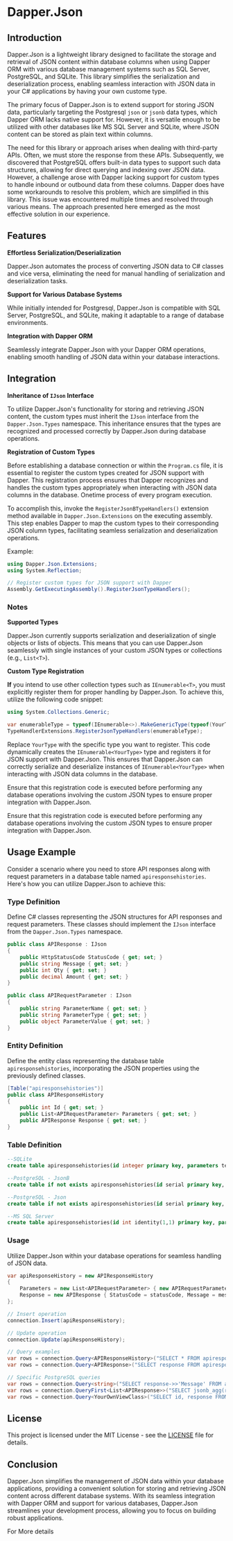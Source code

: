 # Dapper.Json

## Introduction

Dapper.Json is a lightweight library designed to facilitate the storage and retrieval of JSON content within database columns when using Dapper ORM with various database management systems such as SQL Server, PostgreSQL, and SQLite. This library simplifies the serialization and deserialization process, enabling seamless interaction with JSON data in your C# applications by having your own custome type.

The primary focus of Dapper.Json is to extend support for storing JSON data, particularly targeting the Postgresql `json` or `jsonb` data types, which Dapper ORM lacks native support for. However, it is versatile enough to be utilized with other databases like MS SQL Server and SQLite, where JSON content can be stored as plain text within columns.

The need for this library or approach arises when dealing with third-party APIs. Often, we must store the response from these APIs. Subsequently, we discovered that PostgreSQL offers built-in data types to support such data structures, allowing for direct querying and indexing over JSON data. However, a challenge arose with Dapper lacking support for custom types to handle inbound or outbound data from these columns. Dapper does have some workarounds to resolve this problem, which are simplified in this library. This issue was encountered multiple times and resolved through various means. The approach presented here emerged as the most effective solution in our experience.

## Features

**Effortless Serialization/Deserialization**

Dapper.Json automates the process of converting JSON data to C# classes and vice versa, eliminating the need for manual handling of serialization and deserialization tasks.

**Support for Various Database Systems**

While initially intended for Postgresql, Dapper.Json is compatible with SQL Server, PostgreSQL, and SQLite, making it adaptable to a range of database environments.

**Integration with Dapper ORM**

Seamlessly integrate Dapper.Json with your Dapper ORM operations, enabling smooth handling of JSON data within your database interactions.

## Integration

**Inheritance of `IJson` Interface**

To utilize Dapper.Json's functionality for storing and retrieving JSON content, the custom types must inherit the `IJson` interface from the `Dapper.Json.Types` namespace. This inheritance ensures that the types are recognized and processed correctly by Dapper.Json during database operations.

**Registration of Custom Types**

Before establishing a database connection or within the `Program.cs` file, it is essential to register the custom types created for JSON support with Dapper. This registration process ensures that Dapper recognizes and handles the custom types appropriately when interacting with JSON data columns in the database. Onetime process of every program execution.

To accomplish this, invoke the `RegisterJsonBTypeHandlers()` extension method available in `Dapper.Json.Extensions` on the executing assembly. This step enables Dapper to map the custom types to their corresponding JSON column types, facilitating seamless serialization and deserialization operations.

Example:
```csharp
using Dapper.Json.Extensions;
using System.Reflection;

// Register custom types for JSON support with Dapper
Assembly.GetExecutingAssembly().RegisterJsonTypeHandlers();
```

### Notes

**Supported Types**

Dapper.Json currently supports serialization and deserialization of single objects or lists of objects. This means that you can use Dapper.Json seamlessly with single instances of your custom JSON types or collections (e.g., `List<T>`).

**Custom Type Registration**

**If** you intend to use other collection types such as `IEnumerable<T>`, you must explicitly register them for proper handling by Dapper.Json. To achieve this, utilize the following code snippet:

```csharp
using System.Collections.Generic;

var enumerableType = typeof(IEnumerable<>).MakeGenericType(typeof(YourType));
TypeHandlerExtensions.RegisterJsonTypeHandlers(enumerableType);
```

Replace `YourType` with the specific type you want to register. This code dynamically creates the `IEnumerable<YourType>` type and registers it for JSON support with Dapper.Json. This ensures that Dapper.Json can correctly serialize and deserialize instances of `IEnumerable<YourType>` when interacting with JSON data columns in the database.

Ensure that this registration code is executed before performing any database operations involving the custom JSON types to ensure proper integration with Dapper.Json.

Ensure that this registration code is executed before performing any database operations involving the custom JSON types to ensure proper integration with Dapper.Json.

## Usage Example

Consider a scenario where you need to store API responses along with request parameters in a database table named `apiresponsehistories`. Here's how you can utilize Dapper.Json to achieve this:

### Type Definition

Define C# classes representing the JSON structures for API responses and request parameters. These classes should implement the `IJson` interface from the `Dapper.Json.Types` namespace.

```C#
public class APIResponse : IJson
{
    public HttpStatusCode StatusCode { get; set; }
    public string Message { get; set; }
    public int Qty { get; set; }
    public decimal Amount { get; set; }
}

public class APIRequestParameter : IJson
{
    public string ParameterName { get; set; }
    public string ParameterType { get; set; }
    public object ParameterValue { get; set; }
}
```

### Entity Definition

Define the entity class representing the database table `apiresponsehistories`, incorporating the JSON properties using the previously defined classes.

```C#
[Table("apiresponsehistories")]
public class APIResponseHistory
{
    public int Id { get; set; }
    public List<APIRequestParameter> Parameters { get; set; }
    public APIResponse Response { get; set; }
}
```

### Table Definition

```Sql
--SQLite
create table apiresponsehistories(id integer primary key, parameters text null, response text null)

--PostgreSQL - JsonB
create table if not exists apiresponsehistories(id serial primary key, parameters jsonb null, response jsonb null)

--PostgreSQL - Json
create table if not exists apiresponsehistories(id serial primary key, parameters json null, response json null)

--MS SQL Server
create table apiresponsehistories(id int identity(1,1) primary key, parameters varchar(max) null, response varchar(max) null)
```

### Usage

Utilize Dapper.Json within your database operations for seamless handling of JSON data.

```C#
var apiResponseHistory = new APIResponseHistory
{
    Parameters = new List<APIRequestParameter> { new APIRequestParameter { ParameterName = "RequestPath", ParameterType = "String", ParameterValue = requestPath } },
    Response = new APIResponse { StatusCode = statusCode, Message = message, Amount = amount, Qty = qty }
};

// Insert operation
connection.Insert(apiResponseHistory);

// Update operation
connection.Update(apiResponseHistory);

// Query examples
var rows = connection.Query<APIResponseHistory>("SELECT * FROM apiresponsehistories");
var rows = connection.Query<APIResponse>("SELECT response FROM apiresponsehistories");

// Specific PostgreSQL queries
var rows = connection.Query<string>("SELECT response->>'Message' FROM apiresponsehistories ORDER BY response->>'Message'");
var rows = connection.QueryFirst<List<APIResponse>>("SELECT jsonb_agg(response) AS responses FROM apiresponsehistories");
var rows = connection.Query<YourOwnViewClass>("SELECT id, response FROM apiresponsehistories");

```

## License

This project is licensed under the MIT License - see the [LICENSE](LICENSE) file for details.

## Conclusion

Dapper.Json simplifies the management of JSON data within your database applications, providing a convenient solution for storing and retrieving JSON content across different database systems. With its seamless integration with Dapper ORM and support for various databases, Dapper.Json streamlines your development process, allowing you to focus on building robust applications.

For More details 